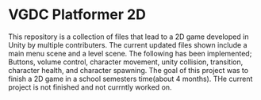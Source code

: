 # VGDC Platformer 2D
 
This repository is a collection of files that lead to a 2D game developed in Unity by multiple contributers. The current updated files shown include a main menu scene and a level scene. The following has been implemented; Buttons, volume control, character movement, unity collision, transition, character health, and character spawning. The goal of this project was to finish a 2D game in a school semesters time(about 4 months). THe current project is not finished and not currntly worked on.
